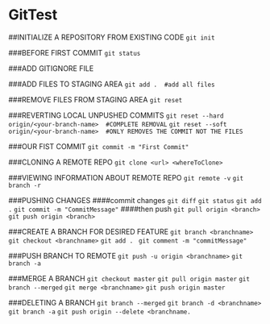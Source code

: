 # GitTest

##INITIALIZE A REPOSITORY FROM EXISTING CODE
`git init`

###BEFORE FIRST COMMIT
`git status`

###ADD GITIGNORE FILE

###ADD FILES TO STAGING AREA
`git add .  #add all files`

###REMOVE FILES FROM STAGING AREA
`git reset`

###REVERTING LOCAL UNPUSHED COMMITS
`git reset --hard origin/<your-branch-name>  #COMPLETE REMOVAL`
`git reset --soft origin/<your-branch-name>  #ONLY REMOVES THE COMMIT NOT THE FILES`

###OUR FIST COMMIT
`git commit -m "First Commit"`

###CLONING A REMOTE REPO
`git clone <url> <whereToClone>`

###VIEWING INFORMATION ABOUT REMOTE REPO
`git remote -v`
`git branch -r`

###PUSHING CHANGES
####commit changes
`git diff`
`git status`
`git add .`
`git commit -m "CommitMessage"`
####then push
`git pull origin <branch>`
`git push origin <branch>`

###CREATE A BRANCH FOR DESIRED FEATURE
`git branch <branchname>`
`git checkout <branchname>`
`git add . `
`git comment -m "commitMessage"`

###PUSH BRANCH TO REMOTE
`git push -u origin <branchname>`
`git branch -a`

###MERGE A BRANCH
`git checkout master`
`git pull origin master`
`git branch --merged`
`git merge <branchname>`
`git push origin master`

###DELETING A BRANCH
`git branch --merged`
`git branch -d <branchname>`
`git branch -a`
`git push origin --delete <branchname.`

